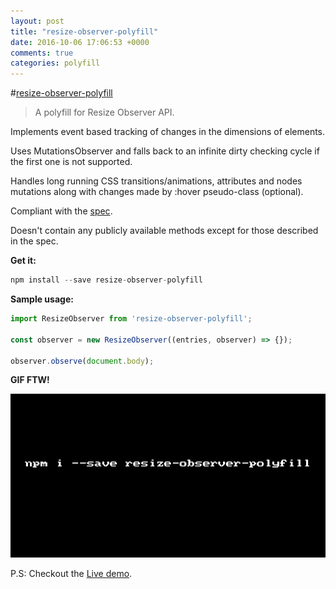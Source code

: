 ```yaml
---
layout: post
title: "resize-observer-polyfill"
date: 2016-10-06 17:06:53 +0000
comments: true
categories: polyfill
---
```


#[resize-observer-polyfill]()
> A polyfill for Resize Observer API.

Implements event based tracking of changes in the dimensions of elements. 

Uses MutationsObserver and falls back to an infinite dirty checking cycle if the first one is not supported. 

Handles long running CSS transitions/animations, attributes and nodes mutations along with changes made by :hover pseudo-class (optional).

Compliant with the [spec](http://rawgit.com/WICG/ResizeObserver/master/index.html). 

Doesn't contain any publicly available methods except for those described in the spec. 


__Get it:__

```js
npm install --save resize-observer-polyfill
```

__Sample usage:__


```js
import ResizeObserver from 'resize-observer-polyfill';
 
const observer = new ResizeObserver((entries, observer) => {});
 
observer.observe(document.body);
```

__GIF FTW!__

![resize-observer-polyfill](/images/resize-observer-polyfill/resize-observer-polyfill.gif)


P.S: Checkout the [Live demo](http://que-etc.github.io/resize-observer-polyfill).